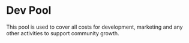 # Dev Pool

This pool is used to cover all costs for development, marketing and any other activities to support community growth.
